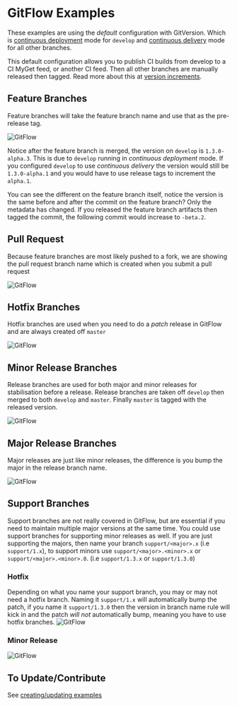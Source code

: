 # GitFlow Examples
These examples are using the *default* configuration with GitVersion. Which is [continuous deployment](../reference/continuous-deployment.md) mode for `develop` and [continuous delivery](../reference/continuous-delivery.md) mode for all other branches.

This default configuration allows you to publish CI builds from develop to a CI MyGet feed, or another CI feed. Then all other branches are manually released then tagged. Read more about this at [version increments](../more-info/version-increments.md).

## Feature Branches
Feature branches will take the feature branch name and use that as the pre-release tag.

![GitFlow](img/05119d0cd4ecaaefff94_feature-branch.png)

Notice after the feature branch is merged, the version on `develop` is `1.3.0-alpha.3`. This is due to `develop` running in *continuous deployment* mode. If you configured `develop` to use *continuous delivery* the version would still be `1.3.0-alpha.1` and you would have to use release tags to increment the `alpha.1`.

You can see the different on the feature branch itself, notice the version is the same before and after the commit on the feature branch? Only the metadata has changed. If you released the feature branch artifacts then tagged the commit, the following commit would increase to `-beta.2`.

## Pull Request
Because feature branches are most likely pushed to a fork, we are showing the
pull request branch name which is created when you submit a pull request

![GitFlow](img/09fdf46995b771f3164a_pull-request.png)


## Hotfix Branches
Hotfix branches are used when you need to do a *patch* release in GitFlow and are always created off `master`

![GitFlow](img/f26ae57adbd9b74f74c4_hotfix.png)


## Minor Release Branches
Release branches are used for both major and minor releases for stabilisation before a release. Release branches are taken off `develop` then merged to both `develop` and `master`. Finally `master` is tagged with the released version.

![GitFlow](img/6d33d35a70a777608fa1_minor-release.png)


## Major Release Branches
Major releases are just like minor releases, the difference is you bump the major in the release branch name.

![GitFlow](img/39f9d8b8b007c82f1f80_major-release.png)


## Support Branches
Support branches are not really covered in GitFlow, but are essential if you need to maintain multiple major versions at the same time. You could use support branches for supporting minor releases as well. If you are just supporting the majors, then name your branch `support/<major>.x` (i.e `support/1.x`), to support minors use `support/<major>.<minor>.x` or `support/<major>.<minor>.0`. (i.e `support/1.3.x` or `support/1.3.0`)

### Hotfix
Depending on what you name your support branch, you may or may not need a hotfix branch. Naming it `support/1.x` will automatically bump the patch, if you name it `support/1.3.0` then the version in branch name rule will kick in and the patch *will not* automatically bump, meaning you have to use hotfix branches.
![GitFlow](img/b035b8ca99bd34239518_support-hotfix.png)


### Minor Release
![GitFlow](img/2167fb1c4a5cf84edfd8_support-minor.png)


## To Update/Contribute
See [creating/updating examples](creating-updating-examples.md)
